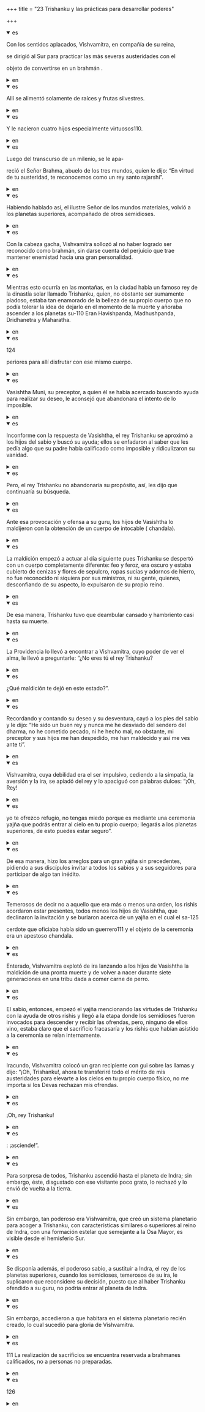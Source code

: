 +++
title = "23 Trishanku y las prácticas para desarrollar poderes"

+++
<details open><summary>es</summary>

Con los sentidos aplacados, Vishvamitra, en compañía de su reina, 

se dirigió al Sur para practicar las más severas austeridades con el 

objeto de convertirse en un brahmán .
</details>

<details><summary>en</summary>

With the placed senses, Vishvamitra, in the company of its queen,

 He went south to practice the most severe austerities with the

 object to become a Brahman.
</details>

<details open><summary>es</summary>

Allí se alimentó solamente de raíces y frutas silvestres.
</details>

<details><summary>en</summary>

There he fed only with wildlife and fruits.
</details>

<details open><summary>es</summary>

Y le nacieron cuatro hijos especialmente virtuosos110.
</details>

<details><summary>en</summary>

And four especially virtuous children were born110.
</details>

<details open><summary>es</summary>

Luego del transcurso de un milenio, se le apa-

reció el Señor Brahma, abuelo de los tres mundos, quien le dijo: “En virtud de tu austeridad, te reconocemos como un rey santo rajarshi”.
</details>

<details><summary>en</summary>

After the course of a millennium, Mr. Brahma, grandfather of the three worlds, appeared to him, who said: "By virtue of your austerity, we recognize you as a holy king Rajarshi."
</details>

<details open><summary>es</summary>

Habiendo hablado así, el ilustre Señor de los mundos materiales, volvió a los planetas superiores, acompañado de otros semidioses.
</details>

<details><summary>en</summary>

Having spoken like this, the illustrious lord of the material worlds, returned to the upper planets, accompanied by other demigods.
</details>

<details open><summary>es</summary>

Con la cabeza gacha, Vishvamitra sollozó al no haber logrado ser reconocido como brahmán, sin darse cuenta del perjuicio que trae mantener enemistad hacia una gran personalidad.
</details>

<details><summary>en</summary>

With the head Gacha, Vishvamitra sobbed by not having managed to be recognized as Brahman, without realizing the damage that entails enmity towards a great personality.
</details>

<details open><summary>es</summary>

Mientras esto ocurría en las montañas, en la ciudad había un famoso rey de la dinastía solar llamado Trishanku, quien, no obstante ser sumamente piadoso, estaba tan enamorado de la belleza de su propio cuerpo que no podía tolerar la idea de dejarlo en el momento de la muerte y añoraba ascender a los planetas su-110 Eran Havishpanda, Madhushpanda, Dridhanetra y Maharatha.
</details>

<details><summary>en</summary>

While this was happening in the mountains, in the city there was a famous king of the solar dynasty called Trishanku, who, despite being extremely pious, was so in love with the beauty of his own body that he could not tolerate the idea of leaving him at the time of death and longed to ascend to the planets Su-1110 were Havishpanda, Madhushpanda, Dridhanetra and Maharatha.
</details>

<details open><summary>es</summary>

124

periores para allí disfrutar con ese mismo cuerpo.
</details>

<details><summary>en</summary>

124

 Periods to enjoy with that same body.
</details>

<details open><summary>es</summary>

Vasishtha Muni, su preceptor, a quien él se había acercado buscando ayuda para realizar su deseo, le aconsejó que abandonara el intento de lo imposible.
</details>

<details><summary>en</summary>

Vasishtha Muni, his preceptor, whom he had approached looking for help to make his desire, advised him to abandon the attempt of the impossible.
</details>

<details open><summary>es</summary>

Inconforme con la respuesta de Vasishtha, el rey Trishanku se aproximó a los hijos del sabio y buscó su ayuda; ellos se enfadaron al saber que les pedía algo que su padre había calificado como imposible y ridiculizaron su vanidad.
</details>

<details><summary>en</summary>

Undoubted with Vasishtha's response, King Trishanku approached the sons of the sage and looked for his help; They angered that they asked them for something that their father had described as impossible and ridiculed their vanity.
</details>

<details open><summary>es</summary>

Pero, el rey Trishanku no abandonaría su propósito, así, les dijo que continuaría su búsqueda.
</details>

<details><summary>en</summary>

But, King Trishanku would not abandon his purpose, so, he told them that he would continue his search.
</details>

<details open><summary>es</summary>

Ante esa provocación y ofensa a su guru, los hijos de Vasishtha lo maldijeron con la obtención de un cuerpo de intocable \( chandala\).
</details>

<details><summary>en</summary>

Given that provocation and offense to his guru, Vasishtha's children cursed him with obtaining an untouchable body \ (Chandala \).
</details>

<details open><summary>es</summary>

La maldición empezó a actuar al día siguiente pues Trishanku se despertó con un cuerpo completamente diferente: feo y feroz, era oscuro y estaba cubierto de cenizas y flores de sepulcro, ropas sucias y adornos de hierro, no fue reconocido ni siquiera por sus ministros, ni su gente, quienes, desconfiando de su aspecto, lo expulsaron de su propio reino.
</details>

<details><summary>en</summary>

The curse began to act the next day because Trishanku woke up with a completely different body: ugly and fierce, it was dark and covered with ashes and grave nor his people, who, distrusting his appearance, expelled him from his own kingdom.
</details>

<details open><summary>es</summary>

De esa manera, Trishanku tuvo que deambular cansado y hambriento casi hasta su muerte.
</details>

<details><summary>en</summary>

That way, Trishanku had to wander tired and hungry almost until his death.
</details>

<details open><summary>es</summary>

La Providencia lo llevó a encontrar a Vishvamitra, cuyo poder de ver el alma, le llevó a preguntarle: “¿No eres tú el rey Trishanku?
</details>

<details><summary>en</summary>

Providence led him to find Vishvamitra, whose power to see the soul led him to ask: “Isn't you King Trishanku?
</details>

<details open><summary>es</summary>

¿Qué maldición te dejó en este estado?”.
</details>

<details><summary>en</summary>

What curse left you in this state?
</details>

<details open><summary>es</summary>

Recordando y contando su deseo y su desventura, cayó a los pies del sabio y le dijo: “He sido un buen rey y nunca me he desviado del sendero del dharma, no he cometido pecado, ni he hecho mal, no obstante, mi preceptor y sus hijos me han despedido, me han maldecido y así me ves ante ti”.
</details>

<details><summary>en</summary>

Remembering and telling his desire and misadventure, he fell at the foot of the sage and said: “I have been a good king and I have never deviated from the path of the Dharma, I have not committed sin, nor did I have done wrong, however, my preceptor And his children have fired me, they have cursed me and so you see me before you. ”
</details>

<details open><summary>es</summary>

Vishvamitra, cuya debilidad era el ser impulsivo, cediendo a la simpatía, la aversión y la ira, se apiadó del rey y lo apaciguó con palabras dulces: “¡Oh, Rey\!
</details>

<details><summary>en</summary>

Vishvamitra, whose weakness was to be impulsive, yielding to sympathy, aversion and anger, pumped from the king and appeased it with sweet words: “Oh, king \!
</details>

<details open><summary>es</summary>

yo te ofrezco refugio, no tengas miedo porque es mediante una ceremonia yajña que podrás entrar al cielo en tu propio cuerpo; llegarás a los planetas superiores, de esto puedes estar seguro”.
</details>

<details><summary>en</summary>

I offer you refuge, do not be afraid because it is through a Yajña ceremony that you can enter the sky in your own body; You will reach the upper planets, this can be sure. ”
</details>

<details open><summary>es</summary>

De esa manera, hizo los arreglos para un gran yajña sin precedentes, pidiendo a sus discípulos invitar a todos los sabios y a sus seguidores para participar de algo tan inédito.
</details>

<details><summary>en</summary>

In that way, he made the arrangements for an unprecedented great yojña, asking his disciples to invite all the wise and their followers to participate in something so unpublished.
</details>

<details open><summary>es</summary>

Temerosos de decir no a aquello que era más o menos una orden, los rishis acordaron estar presentes, todos menos los hijos de Vasishtha, que declinaron la invitación y se burlaron acerca de un yajña en el cual el sa-125

cerdote que oficiaba había sido un guerrero111 y el objeto de la ceremonia era un apestoso chandala.
</details>

<details><summary>en</summary>

Fearful of saying no to what was more or less an order, the Rishis agreed to be present, all but the children of Vasishtha, who declined the invitation and made fun of a yajña in which the SA-125

 Cerdote who officiated had been a warrior111 and the object of the ceremony was a stinky chandala.
</details>

<details open><summary>es</summary>

Enterado, Vishvamitra explotó de ira lanzando a los hijos de Vasishtha la maldición de una pronta muerte y de volver a nacer durante siete generaciones en una tribu dada a comer carne de perro.
</details>

<details><summary>en</summary>

Affident, Vishvamitra exploded from anger by launching the children of Vasishtha the curse of a speedy death and to be born again for seven generations in a tribe given to eat dog meat.
</details>

<details open><summary>es</summary>

El sabio, entonces, empezó el yajña mencionando las virtudes de Trishanku con la ayuda de otros rishis y llegó a la etapa donde los semidioses fueron invocados para descender y recibir las ofrendas, pero, ninguno de ellos vino, estaba claro que el sacrificio fracasaría y los rishis que habían asistido a la ceremonia se reían internamente.
</details>

<details><summary>en</summary>

The wise, then, began the Yajña mentioning the virtues of Trishanku with the help of other Rishis and reached the stage where the demigods were invoked to descend and receive the offerings, but, none of them came, it was clear that the sacrifice would fail and The Rishis who had attended the ceremony laughed internally.
</details>

<details open><summary>es</summary>

Iracundo, Vishvamitra colocó un gran recipiente con gui sobre las llamas y dijo: “¡Oh, Trishanku\!, ahora te transferiré todo el mérito de mis austeridades para elevarte a los cielos en tu propio cuerpo físico, no me importa si los Devas rechazan mis ofrendas.
</details>

<details><summary>en</summary>

Iracundo, Vishvamitra placed a great container with gui on the flames and said: “Oh, trishanku \!, Now I will transfer all the merit of my austerities to elevate you to the heavens in your own physical body, I do not care if they devas them My offerings.
</details>

<details open><summary>es</summary>

¡Oh, rey Trishanku\!
</details>

<details><summary>en</summary>

Oh, King Trishanku \!
</details>

<details open><summary>es</summary>

: ¡asciende\!”.
</details>

<details><summary>en</summary>

: Ascend \! ”
</details>

<details open><summary>es</summary>

Para sorpresa de todos, Trishanku ascendió hasta el planeta de Indra; sin embargo, éste, disgustado con ese visitante poco grato, lo rechazó y lo envió de vuelta a la tierra.
</details>

<details><summary>en</summary>

To everyone's surprise, Trishanku amounted to the planet of Indra; However, he disliked with that little pleasant visitor, rejected him and sent him back to the earth.
</details>

<details open><summary>es</summary>

Sin embargo, tan poderoso era Vishvamitra, que creó un sistema planetario para acoger a Trishanku, con características similares o superiores al reino de Indra, con una formación estelar que semejante a la Osa Mayor, es visible desde el hemisferio Sur.
</details>

<details><summary>en</summary>

However, so powerful was Vishvamitra, which created a planetary system to welcome Trishanku, with similar characteristics or superior to the kingdom of Indra, with a star formation that similar to the major bear, is visible from the southern hemisphere.
</details>

<details open><summary>es</summary>

Se disponía además, el poderoso sabio, a sustituir a Indra, el rey de los planetas superiores, cuando los semidioses, temerosos de su ira, le suplicaron que reconsidere su decisión, puesto que al haber Trishanku ofendido a su guru, no podría entrar al planeta de Indra.
</details>

<details><summary>en</summary>

It was also available, the powerful wise, to replace Indra, the king of the upper planets, when the demigods, fearful of his anger, begged him to reconsider his decision, since having offeled Trishanku offended his guru, he could not enter the Indra planet.
</details>

<details open><summary>es</summary>

Sin embargo, accedieron a que habitara en el sistema planetario recién creado, lo cual sucedió para gloria de Vishvamitra.
</details>

<details><summary>en</summary>

However, they agreed to live in the newly created planetary system, which happened to Gloria de Vishvamitra.
</details>

<details open><summary>es</summary>

111 La realización de sacrificios se encuentra reservada a brahmanes calificados, no a personas no preparadas.
</details>

<details><summary>en</summary>

111 The realization of sacrifices is reserved for qualified Brahmins, not to unprepared people.
</details>

<details open><summary>es</summary>

126
</details>

<details><summary>en</summary>

126
</details>
